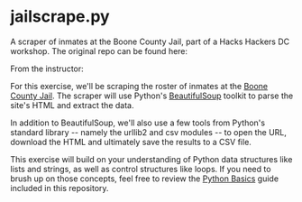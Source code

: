 jailscrape.py
=============

A scraper of inmates at the Boone County Jail, part of a Hacks Hackers DC workshop. The original repo can be found here: 

From the instructor: 


For this exercise, we'll be scraping the roster of inmates at the [Boone County Jail](http://www.showmeboone.com/sheriff/JailResidents/JailResidents.asp). The scraper will use Python's [BeautifulSoup](http://www.crummy.com/software/BeautifulSoup/) toolkit to parse the site's HTML and extract the data.

In addition to BeautifulSoup, we'll also use a few tools from Python's standard library -- namely the urllib2 and csv modules -- to open the URL, download the HTML and ultimately save the results to a CSV file.

This exercise will build on your understanding of Python data structures like lists and strings, as well as control structures like loops. If you need to brush up on those concepts, feel free to review the [Python Basics](https://github.com/ireapps/scraping-class/blob/master/python-basics/python-basics.md) guide included in this repository.
